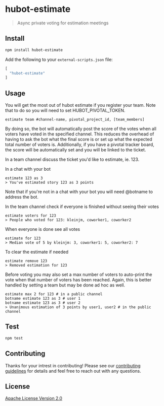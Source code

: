 # hubot-estimate
> Async private voting for estimation meetings

## Install

```bash
npm install hubot-estimate
```

Add the following to your `external-scripts.json` file:
```js
[
  "hubot-estimate"
]
```

## Usage

You will get the most out of hubot estimate if you register your team. Note that to do so you will need to set HUBOT_PIVOTAL_TOKEN.
```
estimate team #channel-name, pivotal_project_id, [team_members]
```
By doing so, the bot will automatically post the score of the votes when all voters have voted in the specified channel. This reduces the overhead of having to ask the bot what the final score is or set up what the expected total number of voters is. Additionally, if you have a pivotal tracker board, the score will be automatically set and you will be linked to the ticket.

In a team channel discuss the ticket you'd like to estimate, ie. 123.

In a chat with your bot
```
estimate 123 as 3
> You've estimated story 123 as 3 points
```
Note that if you're not in a chat with your bot you will need @botname to address the bot.

In the team channel check if everyone is finished without seeing their votes
```
estimate voters for 123
> People who voted for 123: kleinjm, coworker1, coworker2
```

When everyone is done see all votes
```
estimate for 123
> Median vote of 5 by kleinjm: 3, coworker1: 5, coworker2: 7
```

To clear the estimate if needed
```
estimate remove 123
> Removed estimation for 123
```

Before voting you may also set a max number of voters to auto-print the vote when that number of voters has been reached. Again, this is better handled by setting a team but may be done ad hoc as well.
```
estimate max 2 for 123 # in a public channel
botname estimate 123 as 3 # user 1
botname estimate 123 as 3 # user 2
> Unanimous estimation of 3 points by user1, user2 # in the public channel
```

## Test

```bash
npm test
```

## Contributing

Thanks for your intrest in contributing! Please see our [contributing
guidelines](https://github.com/kleinjm/hubot-estimate/blob/master/CONTRIBUTING.md) for
details and feel free to reach out with any questions.

## License

[Apache License Version 2.0](http://www.apache.org/licenses/LICENSE-2.0)
